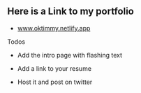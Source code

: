 
## Here is a Link to my portfolio
- www.oktimmy.netlify.app






Todos

 - Add the intro page with flashing text
 - Add a link to your resume

 - Host it and post on twitter
